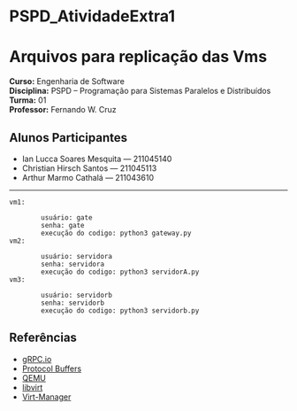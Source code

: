 # PSPD_AtividadeExtra1

# Arquivos para replicação das Vms

**Curso:** Engenharia de Software  
**Disciplina:** PSPD – Programação para Sistemas Paralelos e Distribuídos  
**Turma:** 01  
**Professor:** Fernando W. Cruz  

## Alunos Participantes

- Ian Lucca Soares Mesquita — 211045140  
- Christian Hirsch Santos — 211045113  
- Arthur Marmo Cathalá — 211043610  

---


   
    vm1: 
        
            usuário: gate
            senha: gate
            execução do codigo: python3 gateway.py
    vm2: 
        
            usuário: servidora
            senha: servidora
            execução do codigo: python3 servidorA.py
    vm3: 
        
            usuário: servidorb
            senha: servidorb
            execução do codigo: python3 servidorb.py



## Referências

- [gRPC.io](https://grpc.io/)
- [Protocol Buffers](https://developers.google.com/protocol-buffers)
- [QEMU](https://www.qemu.org/)
- [libvirt](https://libvirt.org/)
- [Virt-Manager](https://virt-manager.org/)
